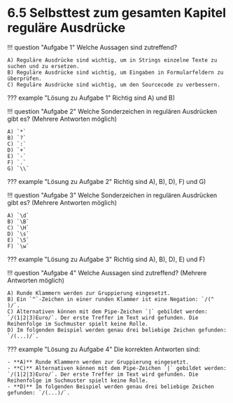 # 6.5 Selbsttest zum gesamten Kapitel reguläre Ausdrücke

!!! question "Aufgabe 1"
    Welche Aussagen sind zutreffend?

    A) Reguläre Ausdrücke sind wichtig, um in Strings einzelne Texte zu suchen und zu ersetzen.  
    B) Reguläre Ausdrücke sind wichtig, um Eingaben in Formularfeldern zu überprüfen.  
    C) Reguläre Ausdrücke sind wichtig, um den Sourcecode zu verbessern.

??? example "Lösung zu Aufgabe 1"
    Richtig sind A) und B)

!!! question "Aufgabe 2"
    Welche Sonderzeichen in regulären Ausdrücken gibt es? (Mehrere Antworten möglich)

    A) `*`  
    B) `?`  
    C) `:`  
    D) `+`  
    E) `-`  
    F) `.`  
    G) `\\`

??? example "Lösung zu Aufgabe 2"
    Richtig sind A), B), D), F) und G) 

!!! question "Aufgabe 3"
    Welche Sonderzeichen in regulären Ausdrücken gibt es? (Mehrere Antworten möglich)

    A) `\d`  
    B) `\B`  
    C) `\H`  
    D) `\s`  
    E) `\S`  
    F) `\w`

??? example "Lösung zu Aufgabe 3"
    Richtig sind A), B), D), E) und F)

!!! question "Aufgabe 4"
    Welche Aussagen sind zutreffend? (Mehrere Antworten möglich)

    A) Runde Klammern werden zur Gruppierung eingesetzt.  
    B) Ein `^`-Zeichen in einer runden Klammer ist eine Negation: `/(^ )/`.  
    C) Alternativen können mit dem Pipe-Zeichen `|` gebildet werden: `/(1|2|3)Euro/`. Der erste Treffer im Text wird gefunden. Die Reihenfolge im Suchmuster spielt keine Rolle.  
    D) Im folgenden Beispiel werden genau drei beliebige Zeichen gefunden: `/(...)/`.

??? example "Lösung zu Aufgabe 4"
    Die korrekten Antworten sind:

    - **A)** Runde Klammern werden zur Gruppierung eingesetzt.
    - **C)** Alternativen können mit dem Pipe-Zeichen `|` gebildet werden: `/(1|2|3)Euro/`. Der erste Treffer im Text wird gefunden. Die Reihenfolge im Suchmuster spielt keine Rolle.
    - **D)** Im folgenden Beispiel werden genau drei beliebige Zeichen gefunden: `/(...)/`.

